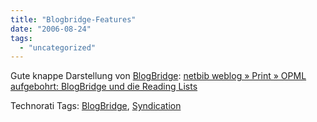```yaml
---
title: "Blogbridge-Features"
date: "2006-08-24"
tags: 
  - "uncategorized"
---
```


Gute knappe Darstellung von [BlogBridge](http://www.blogbridge.com/): [netbib weblog » Print » OPML aufgebohrt: BlogBridge und die Reading Lists](http://log.netbib.de/archives/2006/01/29/opml-aufgebohrt-blogbridge-und-die-reading-lists/print/)

Technorati Tags: [BlogBridge](http://www.technorati.com/tag/BlogBridge), [Syndication](http://www.technorati.com/tag/Syndication)

